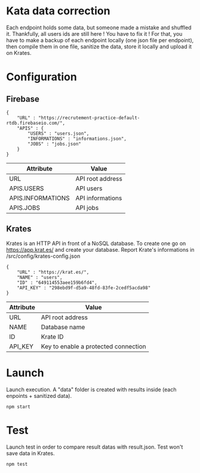 # Kata data correction

Each endpoint holds some data, but someone made a mistake and shuffled it.
Thankfully, all users ids are still here !
You have to fix it ! For that, you have to make a backup of each endpoint locally (one json file per endpoint),
then compile them in one file, sanitize the data, store it locally and upload it on Krates.

# Configuration

## Firebase

    {
        "URL" : "https://recrutement-practice-default-rtdb.firebaseio.com/",
        "APIS" : {
            "USERS" : "users.json",
            "INFORMATIONS" : "informations.json",
            "JOBS" : "jobs.json"
        }
    }

| Attribute         | Value                                         |
|-------------------|-----------------------------------------------|
| URL               | API root address                              | 
| APIS.USERS        | API users                                     | 
| APIS.INFORMATIONS | API informations                              | 
| APIS.JOBS         | API jobs                                      | 

## Krates

Krates is an HTTP API in front of a NoSQL database. To create one go on https://app.krat.es/ and create your database. 
Report Krate's informations in /src/config/krates-config.json

    {
        "URL" : "https://krat.es/",
        "NAME" : "users",
        "ID" : "649114553aee159b6fd4",
        "API_KEY" : "298ebd9f-d5a9-48fd-83fe-2cedf5acda98"        
    }

| Attribute         | Value                                         |
|-------------------|-----------------------------------------------|
| URL               | API root address                              | 
| NAME              | Database name                                 | 
| ID                | Krate ID                                      | 
| API_KEY           | Key to enable a protected connection          | 

# Launch

Launch execution. A "data" folder is created with results inside (each enpoints + sanitized data).

    npm start

# Test

Launch test in order to compare result datas with result.json. Test won't save data in Krates.

    npm test


